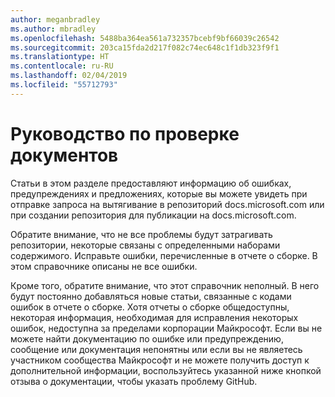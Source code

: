 ```yaml
---
author: meganbradley
ms.author: mbradley
ms.openlocfilehash: 5488ba364ea561a732357bcebf9bf66039c26542
ms.sourcegitcommit: 203ca15fda2d217f082c74ec648c1f1db323f9f1
ms.translationtype: HT
ms.contentlocale: ru-RU
ms.lasthandoff: 02/04/2019
ms.locfileid: "55712793"
---
```

# <a name="docs-validation-reference"></a>Руководство по проверке документов

Статьи в этом разделе предоставляют информацию об ошибках, предупреждениях и предложениях, которые вы можете увидеть при отправке запроса на вытягивание в репозиторий docs.microsoft.com или при создании репозитория для публикации на docs.microsoft.com.

Обратите внимание, что не все проблемы будут затрагивать репозитории, некоторые связаны с определенными наборами содержимого. Исправьте ошибки, перечисленные в отчете о сборке. В этом справочнике описаны не все ошибки.

Кроме того, обратите внимание, что этот справочник неполный. В него будут постоянно добавляться новые статьи, связанные с кодами ошибок в отчете о сборке. Хотя отчеты о сборке общедоступны, некоторая информация, необходимая для исправления некоторых ошибок, недоступна за пределами корпорации Майкрософт. Если вы не можете найти документацию по ошибке или предупреждению, сообщение или документация непонятны или если вы не являетесь участником сообщества Майкрософт и не можете получить доступ к дополнительной информации, воспользуйтесь указанной ниже кнопкой отзыва о документации, чтобы указать проблему GitHub.
